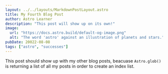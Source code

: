 ```yaml
---
layout: ../../layouts/MarkdownPostLayout.astro
title: My Fourth Blog Post
author: Astro Learner
description: "This post will show up on its own!"
image:
  url: "https://docs.astro.build/default-og-image.png"
  alt: "The word 'astro' against an illustration of planets and stars."
pubDate: 20022-08-08
tags: ["astro", "successes"]
---
```


This post should show up with my other blog posts, beacuase `Astro.glob()` is returning a list of all my posts in order to create an index list.

